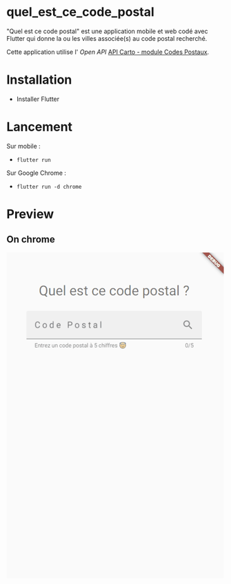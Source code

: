 # quel_est_ce_code_postal

"Quel est ce code postal" est une application mobile et web codé avec Flutter qui donne la ou les villes associée(s) au code postal recherché.

Cette application utilise l' *Open API*  [API Carto - module Codes Postaux](https://api.gouv.fr/les-api/api_carto_codes_postaux).


# Installation 

- Installer Flutter

# Lancement 

Sur mobile :
- `flutter run`

Sur Google Chrome :
- `flutter run -d chrome`

# Preview

## On chrome

![ Quel est ce code postal animation](./quel_est_ce_code_postal.gif)



